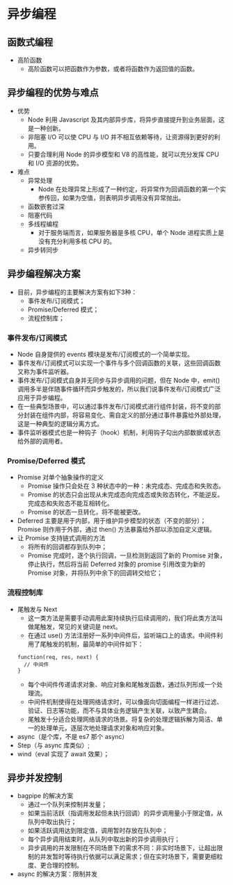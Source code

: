 # 异步编程

## 函数式编程
+ 高阶函数
  + 高阶函数可以把函数作为参数，或者将函数作为返回值的函数。

## 异步编程的优势与难点
+ 优势
  + Node 利用 Javascript 及其内部异步库，将异步直接提升到业务层面，这是一种创新。
  + 非阻塞 I/O 可以使 CPU 与 I/O 并不相互依赖等待，让资源得到更好的利用。
  + 只要合理利用 Node 的异步模型和 V8 的高性能，就可以充分发挥 CPU 和 I/O 资源的优势。
+ 难点
  + 异常处理
    + Node 在处理异常上形成了一种约定，将异常作为回调函数的第一个实参传回，如果为空值，则表明异步调用没有异常抛出。
  + 函数嵌套过深
  + 阻塞代码
  + 多线程编程
    + 对于服务端而言，如果服务器是多核 CPU，单个 Node 进程实质上是没有充分利用多核 CPU 的。
  + 异步转同步

## 异步编程解决方案
+ 目前，异步编程的主要解决方案有如下3种：
  + 事件发布/订阅模式；
  + Promise/Deferred 模式；
  + 流程控制库；

### 事件发布/订阅模式
+ Node 自身提供的 events 模块是发布/订阅模式的一个简单实现。
+ 事件发布/订阅模式可以实现一个事件与多个回调函数的关联，这些回调函数又称为事件监听器。
+ 事件发布/订阅模式自身并无同步与异步调用的问题，但在 Node 中，emit() 调用多半是伴随事件循环而异步触发的，所以我们说事件发布/订阅模式广泛应用于异步编程。
+ 在一些典型场景中，可以通过事件发布/订阅模式进行组件封装，将不变的部分封装在组件内部，将容易变化、需自定义的部分通过事件暴露给外部处理，这是一种典型的逻辑分离方式。
+ 事件监听器模式也是一种钩子（hook）机制，利用钩子勾出内部数据或状态给外部的调用者。

### Promise/Deferred 模式
+ Promise 对单个抽象操作的定义
  + Promise 操作只会处在 3 种状态中的一种：未完成态、完成态和失败态。
  + Promise 的状态只会出现从未完成态向完成态或失败态转化，不能逆反。完成态和失败态不能互相转化。
  + Promise 的状态一旦转化，将不能被更改。
+ Deferred 主要是用于内部，用于维护异步模型的状态（不变的部分）；Promise 则作用于外部，通过 then() 方法暴露给外部以添加自定义逻辑。
+ 让 Promise 支持链式调用的方法
  + 将所有的回调都存到队列中；
  + Promise 完成时，逐个执行回调，一旦检测到返回了新的 Promise 对象，停止执行，然后将当前 Deferred 对象的 promise 引用改变为新的 Promise 对象，并将队列中余下的回调转交给它；

### 流程控制库
+ 尾触发与 Next
  + 这一类方法是需要手动调用此案持续执行后续调用的，我们将此类方法叫做尾触发，常见的关键词是 next。
  + 在通过 use() 方法注册好一系列中间件后，监听端口上的请求。中间件利用了尾触发的机制，最简单的中间件如下：
  ```es6
  function(req, res, next) {
    // 中间件
  }
  ```
  + 每个中间件传递请求对象、响应对象和尾触发函数，通过队列形成一个处理流。
  + 中间件机制使得在处理网络请求时，可以像面向切面编程一样进行过滤、验证、日志等功能，而不与具体业务逻辑产生关联，以致产生耦合。
  + 尾触发十分适合处理网络请求的场景。将复杂的处理逻辑拆解为简洁、单一的处理单元，逐层次地处理请求对象和响应对象。
+ async（是个库，不是 es7 那个 async）
+ Step（与 async 库类似）;
+ wind（eval 实现了 await 效果）；

## 异步并发控制
+ bagpipe 的解决方案
  + 通过一个队列来控制并发量；
  + 如果当前活跃（指调用发起但未执行回调）的异步调用量小于限定值，从队列中取出执行；
  + 如果活跃调用达到限定值，调用暂时存放在队列中；
  + 每个异步调用结束时，从队列中取出新的异步调用执行；
  + 异步调用的并发限制在不同场景下的需求不同：非实时场景下，让超出限制的并发暂时等待执行依据可以满足需求；但在实时场景下，需要更细粒度、更合理的控制。
+ async 的解决方案：限制并发